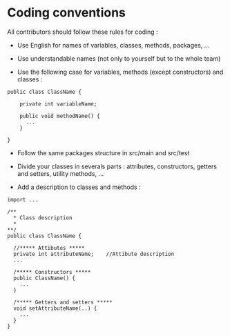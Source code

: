 # Coding conventions

All contributors should follow these rules for coding :

* Use English for names of variables, classes, methods, packages, ...

* Use understandable names (not only to yourself but to the whole team)

* Use the following case for variables, methods (except constructors) and classes :

```
public class ClassName {

    private int variableName;

    public void methodName() {
      ...
    }

}
```

* Follow the same packages structure in src/main and src/test

* Divide your classes in severals parts : attributes, constructors, getters and setters, utility methods, ...

* Add a description to classes and methods :

```
import ...

/**
  * Class description
  *
**/
public class ClassName {

  //***** Attibutes *****
  private int attributeName;    //Attibute description
  ...

  /***** Constructors *****
  public ClassName() {
    ...
  }

  /***** Getters and setters *****
  void setAttributeName(..) {
    ...
  }
}

```
